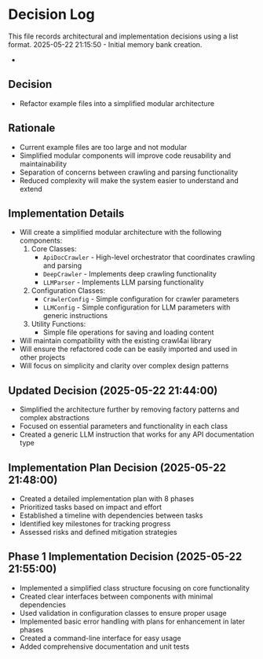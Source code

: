 # Decision Log

This file records architectural and implementation decisions using a list format.
2025-05-22 21:15:50 - Initial memory bank creation.

*

## Decision

* Refactor example files into a simplified modular architecture

## Rationale

* Current example files are too large and not modular
* Simplified modular components will improve code reusability and maintainability
* Separation of concerns between crawling and parsing functionality
* Reduced complexity will make the system easier to understand and extend

## Implementation Details

* Will create a simplified modular architecture with the following components:
  1. Core Classes:
     - `ApiDocCrawler` - High-level orchestrator that coordinates crawling and parsing
     - `DeepCrawler` - Implements deep crawling functionality
     - `LLMParser` - Implements LLM parsing functionality
  2. Configuration Classes:
     - `CrawlerConfig` - Simple configuration for crawler parameters
     - `LLMConfig` - Simple configuration for LLM parameters with generic instructions
  3. Utility Functions:
     - Simple file operations for saving and loading content
* Will maintain compatibility with the existing crawl4ai library
* Will ensure the refactored code can be easily imported and used in other projects
* Will focus on simplicity and clarity over complex design patterns

## Updated Decision (2025-05-22 21:44:00)

* Simplified the architecture further by removing factory patterns and complex abstractions
* Focused on essential parameters and functionality in each class
* Created a generic LLM instruction that works for any API documentation type

## Implementation Plan Decision (2025-05-22 21:48:00)

* Created a detailed implementation plan with 8 phases
* Prioritized tasks based on impact and effort
* Established a timeline with dependencies between tasks
* Identified key milestones for tracking progress
* Assessed risks and defined mitigation strategies

## Phase 1 Implementation Decision (2025-05-22 21:55:00)

* Implemented a simplified class structure focusing on core functionality
* Created clear interfaces between components with minimal dependencies
* Used validation in configuration classes to ensure proper usage
* Implemented basic error handling with plans for enhancement in later phases
* Created a command-line interface for easy usage
* Added comprehensive documentation and unit tests